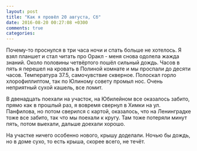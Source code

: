 ```yaml
---
layout: post
title: "Как я провёл 20 августа, Сб"
date: 2016-08-20 00:27:08 +0300
comments: true
categories: 
---
```

Почему-то проснулся в три часа ночи и спать больше не хотелось. Я взял планшет и стал читать про Оракл - меня снова одолела жажда знаний. Около половины четвёртого пошёл сильный дождь. Часов в пять я перешел на кровать в Полиной комнате и мы проспали до десяти часов. Температура 37.5, самочувствие скверное. Полоскал горло хлорофиллиптом, так по Юлиному совету промыл нос. Очень неприятный сухой кашель, все ломит.

В двенадцать поехали на участок, на Юбилейном все оказалось забито, прямо как в прошлый раз, я вовремя свернул в Химки на ул. Панфилова, но потом сверился с картой, оказалось, что на Ленинградке тоже все забито, так что мы поехали к кругу. Там тоже потеряли минут пять, потом выехали, дальше доехали хорошо.

На участке ничего особенно нового, крышу доделали. Ночью бы дождь, но в доме сухо, то есть крыша, скорее всего, не течёт.